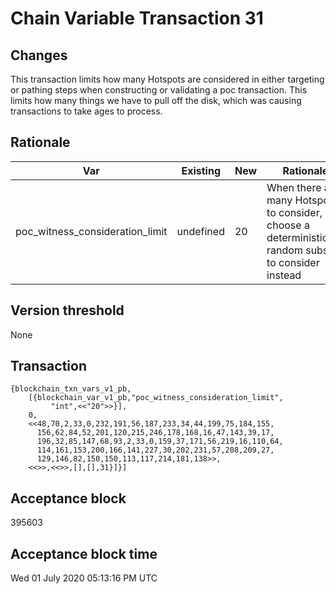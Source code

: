 # Chain Variable Transaction 31

## Changes

This transaction limits how many Hotspots are considered in either targeting or pathing steps when constructing or validating a poc transaction.
This limits how many things we have to pull off the disk, which was causing transactions to take ages to process.

## Rationale

| Var                           	| Existing  	| New           	| Rationale                                                               	|
|-------------------------------	|-----------	|---------------	|-------------------------------------------------------------------------	|
| poc_witness_consideration_limit | undefined | 20 | When there are many Hotspots to consider, choose a deterministically random subset to consider instead |


## Version threshold

None

## Transaction

```
{blockchain_txn_vars_v1_pb,
    [{blockchain_var_v1_pb,"poc_witness_consideration_limit", 
         "int",<<"20">>}],
    0,
    <<48,70,2,33,0,232,191,56,187,233,34,44,199,75,184,155,
      156,62,84,52,201,120,215,246,178,168,16,47,143,39,17,
      196,32,85,147,68,93,2,33,0,159,37,171,56,219,16,110,64,
      114,161,153,200,166,141,227,30,202,231,57,208,209,27,
      129,146,82,150,150,113,117,214,181,138>>,
    <<>>,<<>>,[],[],31}]}]
```

## Acceptance block
395603

## Acceptance block time
Wed 01 July 2020 05:13:16 PM UTC
